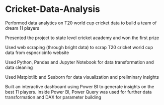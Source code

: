 # Cricket-Data-Analysis

Performed data analytics on T20 world cup cricket data to build a team of dream 11 players

Presented the project to state level cricket academy and won the first prize 

Used web scraping (through bright data) to scrap T20 cricket world cup data from espncricinfo website

Used Python, Pandas and Jupyter Notebook for data transformation and data cleaning

Used Matplotlib and Seaborn for data visualization and preliminary insights

Built an interactive dashboard using Power BI to generate insights on the best 11 players. Inside Power BI, Power Query was used for further data transformation and DAX for parameter building
